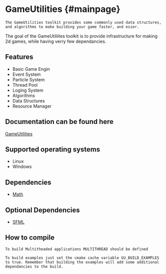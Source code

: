 # GameUtilities {#mainpage}
    The GameUtilities toolkit provides some commonly used data structures, and algorithms to make building your game faster, and esier.
The goal of the GameUtiliites toolkit is to provide infrastructure for making 2d games, while having verry few dependancies. 

## Features
- Basic Game Engin
- Event System
- Particle System
- Thread Pool
- Loging System
- Algorithms
- Data Structures
- Resource Manager

## Documentation can be found here
[GameUtilities](https://yanson32.github.io/GameUtilities/)

## Supported operating systems
- Linux
- Windows

## Dependencies
- [Math](https://github.com/Yanson32/Math)

## Optional Dependencies
- [SFML](https://www.sfml-dev.org/)

## How to compile
	To build Multitheaded applications MULTITHREAD should be defined

    To build examples just set the cmake cache variable GU_BUILD_EXAMPLES to true. Remember that building the examples will add some additional dependancies to the build.
